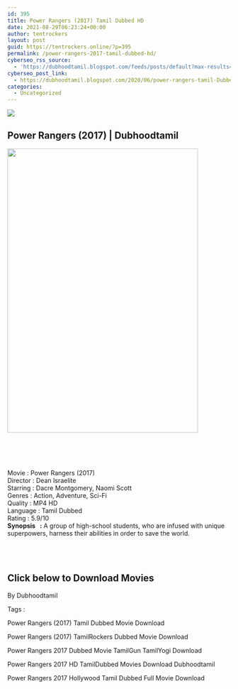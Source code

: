 ```yaml
---
id: 395
title: Power Rangers (2017) Tamil Dubbed HD
date: 2021-08-29T06:23:24+00:00
author: tentrockers
layout: post
guid: https://tentrockers.online/?p=395
permalink: /power-rangers-2017-tamil-dubbed-hd/
cyberseo_rss_source:
  - 'https://dubhoodtamil.blogspot.com/feeds/posts/default?max-results=150&start-index=151'
cyberseo_post_link:
  - https://dubhoodtamil.blogspot.com/2020/06/power-rangers-tamil-Dubbed-HD.html
categories:
  - Uncategorized
---
```

<div class="media_block">
  <img src="https://1.bp.blogspot.com/-Rv7pWo0Ndlk/Xu2Dkb7iKbI/AAAAAAAABdA/YhLGlC6L8_oyonwpBXVHqaSj7D6rnL-7gCNcBGAsYHQ/s72-c/ff66305de18fd6fc4995c625a5110d27.jpg" class="media_thumbnail" />
</div>

<div dir="ltr" trbidi="on" readability="14.032894736842">
  <h2>
    <span>Power Rangers (2017) | Dubhoodtamil</span>
  </h2>
  
  <div class="separator">
    <a href="https://1.bp.blogspot.com/-Rv7pWo0Ndlk/Xu2Dkb7iKbI/AAAAAAAABdA/YhLGlC6L8_oyonwpBXVHqaSj7D6rnL-7gCNcBGAsYHQ/s1600/ff66305de18fd6fc4995c625a5110d27.jpg" imageanchor="1"><img loading="lazy" border="0" data-original-height="1600" data-original-width="1084" height="640" src="https://1.bp.blogspot.com/-Rv7pWo0Ndlk/Xu2Dkb7iKbI/AAAAAAAABdA/YhLGlC6L8_oyonwpBXVHqaSj7D6rnL-7gCNcBGAsYHQ/s640/ff66305de18fd6fc4995c625a5110d27.jpg" width="430" /></a>
  </div>
  
  <p>
    <span><br /></span><br /> <span><br /></span><br /> <span>Movie<span> </span>:<span> </span>Power Rangers (2017)</span><br /><span>Director<span> </span>:<span> </span>Dean Israelite</span><br /><span>Starring<span> </span>:<span> </span>Dacre Montgomery, Naomi Scott</span><br /><span>Genres<span> </span>:<span> </span>Action, Adventure, Sci-Fi</span><br /><span>Quality<span> </span>:<span> </span>MP4 HD</span><br /><span>Language<span> </span>:<span> </span>Tamil Dubbed</span><br /><span>Rating<span> </span>:<span> </span>5.9/10</span><br /><span><b>Synopsis&nbsp; &nbsp;:</b> A group of high-school students, who are infused with unique superpowers, harness their abilities in order to save the world.</span><br /><span><br /></span><br /> <span><br /></span>
  </p>
  
  <h2>
    <span>Click below to Download Movies</span>
  </h2>
  
  <p>
    <span>By Dubhoodtamil</span>
  </p>
  
  <p>
    <span>Tags :</span>
  </p>
  
  <p>
    <span>Power Rangers (2017) Tamil Dubbed Movie Download</span>
  </p>
  
  <p>
    <span>Power Rangers (2017) TamilRockers Dubbed Movie Download</span>
  </p>
  
  <p>
    <span>Power Rangers 2017 Dubbed Movie TamilGun TamilYogi Download</span>
  </p>
  
  <p>
    <span>Power Rangers 2017 HD TamilDubbed Movies Download Dubhoodtamil</span>
  </p>
  
  <p>
    <span>Power Rangers 2017 Hollywood Tamil Dubbed Full Movie Download</span>
  </p>
</div>